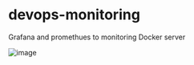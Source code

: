 # devops-monitoring
Grafana and promethues to monitoring Docker server

![image](https://github.com/jmadrigal07/devops-monitoring/assets/15943036/d56c8cc2-75a7-4f0b-a114-5dea290b903c)
